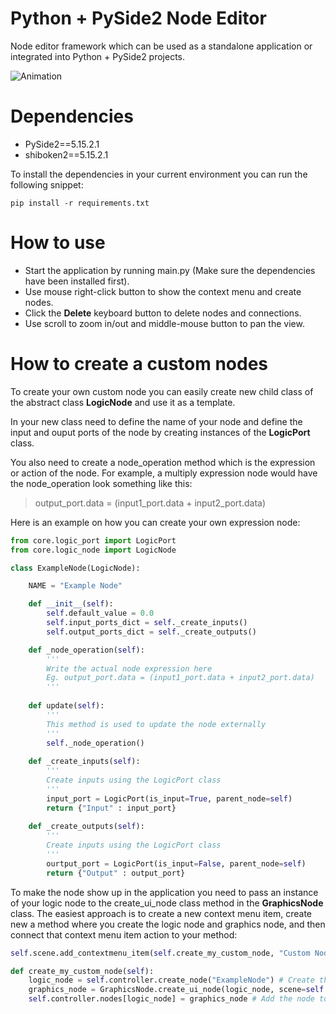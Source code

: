 # Python + PySide2 Node Editor
Node editor framework which can be used as a standalone application or integrated into Python + PySide2 projects.

![Animation](https://github.com/joaen/node-editor-framework/assets/6629861/51a84e31-ebde-419b-9013-a154e5efb311)


 # Dependencies
* PySide2==5.15.2.1
* shiboken2==5.15.2.1

To install the dependencies in your current environment you can run the following snippet:
```
pip install -r requirements.txt
```
# How to use
* Start the application by running main.py (Make sure the dependencies have been installed first).
* Use mouse right-click button to show the context menu and create nodes.
* Click the **Delete** keyboard button to delete nodes and connections.
* Use scroll to zoom in/out and middle-mouse button to pan the view.

# How to create a custom nodes
To create your own custom node you can easily create new child class of the abstract class **LogicNode** and use it as a template.

In your new class need to define the name of your node and define the input and ouput ports of the node by creating instances of the **LogicPort** class. 

You also need to create a node_operation method which is the expression or action of the node. For example, a multiply expression node would have the node_operation look something like this:
> output_port.data = (input1_port.data + input2_port.data)

Here is an example on how you can create your own expression node:

```python
from core.logic_port import LogicPort
from core.logic_node import LogicNode

class ExampleNode(LogicNode):

    NAME = "Example Node"

    def __init__(self):
        self.default_value = 0.0
        self.input_ports_dict = self._create_inputs()
        self.output_ports_dict = self._create_outputs()

    def _node_operation(self):
        '''
        Write the actual node expression here
        Eg. output_port.data = (input1_port.data + input2_port.data)
        '''
    
    def update(self):
        '''
        This method is used to update the node externally
        '''
        self._node_operation()
    
    def _create_inputs(self):
        '''
        Create inputs using the LogicPort class
        '''
        input_port = LogicPort(is_input=True, parent_node=self)
        return {"Input" : input_port}
    
    def _create_outputs(self):
        '''
        Create inputs using the LogicPort class
        '''
        ourtput_port = LogicPort(is_input=False, parent_node=self)
        return {"Output" : output_port}

```

To make the node show up in the application you need to pass an instance of your logic node to the create_ui_node class method in the **GraphicsNode** class.
The easiest approach is to create a new context menu item, create new a method where you create the logic node and graphics node, and then connect that context menu item action to your method:


```python
self.scene.add_contextmenu_item(self.create_my_custom_node, "Custom Node")
```

```python
def create_my_custom_node(self):
    logic_node = self.controller.create_node("ExampleNode") # Create the logic node
    graphics_node = GraphicsNode.create_ui_node(logic_node, scene=self.scene) # Create the ui node
    self.controller.nodes[logic_node] = graphics_node # Add the node to the controller
```



